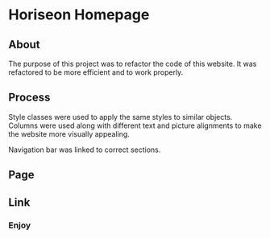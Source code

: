 # Horiseon Homepage

## About
The purpose of this project was to refactor the code of this website. It was refactored to be more efficient and to work properly.


## Process
Style classes were used to apply the same styles to similar objects. Columns were used along with different text and picture alignments to make the website more visually appealing. 

Navigation bar was linked to correct sections.

## Page

## Link

### Enjoy


